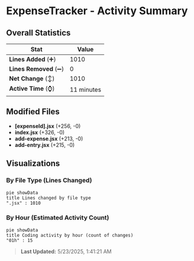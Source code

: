 # ExpenseTracker - Activity Summary 

## Overall Statistics

| Stat                   | Value                                                             |
| ---------------------- | ----------------------------------------------------------------- |
| **Lines Added** (➕)   | 1010                                          |
| **Lines Removed** (➖) | 0                                        |
| **Net Change** (↕)    | 1010                |
| **Active Time** (⌚)   | 11 minutes |


## Modified Files
- **[expenseId].jsx** (+256, -0)
- **index.jsx** (+326, -0)
- **add-expense.jsx** (+213, -0)
- **add-entry.jsx** (+215, -0)

## Visualizations

### By File Type (Lines Changed)

```mermaid
pie showData
title Lines changed by file type
".jsx" : 1010
```

### By Hour (Estimated Activity Count)

```mermaid
pie showData
title Coding activity by hour (count of changes)
"01h" : 15
```


> **Last Updated:** 5/23/2025, 1:41:21 AM